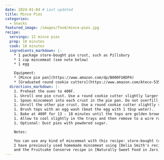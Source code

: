 ```yaml
---
date: 2024-01-04 # Last updated
title: Mince Pies
categories:
  - Snacks
featured_image: /images/food/mince-pies.jpg
recipe:
  servings: 12 mince pies
  prep: 10 minutes
  cook: 18 minutes
  ingredients_markdown: |-
    * 1 package store-bought pie crust, such as Pillsbury
    * 1 cup mincemeat (see note below)
    * 1 egg

    Equipment:
    * [Mince pie pan](https://www.amazon.com/dp/B000FU8DP4)
    * [Graduated round cookie cutters](https://www.amazon.com/Ateco-5357-Cutters-Graduated-Stainless/dp/B00004S1CI)
  directions_markdown: |-
    1. Preheat the oven to 400F.
    1. Unroll one pie crust. Use a round cookie cutter slightly larger than the pie pan's cups to cut out 12 circles to form the bottom crusts for the mince pies. Gently press a crust circle into each hole.
    1. Spoon mincemeat into each crust in the pie pan. Do not overfill; the mincemeat should be at most level with the top of the crust.
    1. Unroll the other pie crust. Use a round cookie cutter slightly smaller than the pie pan's cups to form the top crusts for the mince pies. Place the crust circles on top of the mincemeat. You can also use decorative shapes for the top crusts, like star-shaped cookie cutters.
    1. Brush tops with an egg wash (beat the egg with 1 tbsp water).
    1. Bake at 400F for 13 - 18 minutes until the tops are golden brown.
    1. Allow to cool slightly in the trays and then remove to a wire rack to cool completely.
    1. Optional: Dust pies with powdered sugar.

    Notes:

    You can use any kind of mincemeat with this recipe: store-bought (condensed or jarred) or homemade.
    I have previously used homemade mincemeat using [Delia Smith's recipe](https://www.deliaonline.com/recipes/books/delias-happy-christmas/home-made-christmas-mincemeat)
    and the Fruitcake Conserve recipe in [Naturally Sweet Food in Jars](https://www.amazon.com/Naturally-Sweet-Food-Jars-Preserves/dp/0762457783).
---
```

